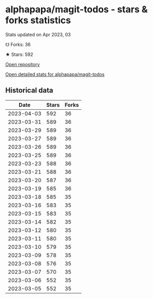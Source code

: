 # alphapapa/magit-todos - stars & forks statistics

Stats updated on Apr 2023, 03

☋ Forks: 36

★ Stars: 592

[Open repository](https://github.com/alphapapa/magit-todos)

[Open detailed stats for alphapapa/magit-todos](https://reviewgithub.com/rep/alphapapa/magit-todos)

## Historical data
| Date | Stars | Forks |
|------|-------|-------|
| 2023-04-03 | 592 | 36 | 
| 2023-03-31 | 589 | 36 | 
| 2023-03-29 | 589 | 36 | 
| 2023-03-27 | 589 | 36 | 
| 2023-03-26 | 589 | 36 | 
| 2023-03-25 | 589 | 36 | 
| 2023-03-23 | 588 | 36 | 
| 2023-03-21 | 588 | 36 | 
| 2023-03-20 | 587 | 36 | 
| 2023-03-19 | 585 | 36 | 
| 2023-03-18 | 585 | 35 | 
| 2023-03-16 | 583 | 35 | 
| 2023-03-15 | 583 | 35 | 
| 2023-03-14 | 582 | 35 | 
| 2023-03-12 | 580 | 35 | 
| 2023-03-11 | 580 | 35 | 
| 2023-03-10 | 579 | 35 | 
| 2023-03-09 | 578 | 35 | 
| 2023-03-08 | 576 | 35 | 
| 2023-03-07 | 570 | 35 | 
| 2023-03-06 | 552 | 35 | 
| 2023-03-05 | 552 | 35 | 

